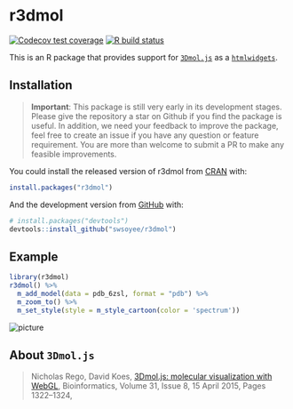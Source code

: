 
<!-- README.md is generated from README.Rmd. Please edit that file -->

# r3dmol

<!-- badges: start -->

[![Codecov test
coverage](https://codecov.io/gh/swsoyee/r3dmol/branch/master/graph/badge.svg)](https://codecov.io/gh/swsoyee/r3dmol?branch=master)
[![R build
status](https://github.com/swsoyee/r3dmol/workflows/R-CMD-check/badge.svg)](https://github.com/swsoyee/r3dmol/actions)
<!-- badges: end -->

This is an R package that provides support for
[`3Dmol.js`](https://3dmol.csb.pitt.edu/index.html) as a
[`htmlwidgets`](https://www.htmlwidgets.org/).

## Installation

> **Important**: This package is still very early in its development
> stages. Please give the repository a star on Github if you find the
> package is useful. In addition, we need your feedback to improve the
> package, feel free to create an issue if you have any question or
> feature requirement. You are more than welcome to submit a PR to make
> any feasible improvements.

You could install the released version of r3dmol from
[CRAN](https://CRAN.R-project.org) with:

``` r
install.packages("r3dmol")
```

And the development version from [GitHub](https://github.com/) with:

``` r
# install.packages("devtools")
devtools::install_github("swsoyee/r3dmol")
```

## Example

``` r
library(r3dmol)
r3dmol() %>%
  m_add_model(data = pdb_6zsl, format = "pdb") %>%
  m_zoom_to() %>%
  m_set_style(style = m_style_cartoon(color = 'spectrum'))
```

![picture](https://user-images.githubusercontent.com/20528423/92235475-aff64180-eeee-11ea-94b8-304ea64425b5.png)

## About `3Dmol.js`

> Nicholas Rego, David Koes, [3Dmol.js: molecular visualization with
> WebGL](https://academic.oup.com/bioinformatics/article/31/8/1322/213186),
> Bioinformatics, Volume 31, Issue 8, 15 April 2015, Pages 1322–1324,
